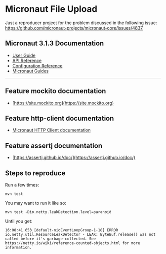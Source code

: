 # Micronaut File Upload

Just a reproducer project for the problem discussed in the following issue: https://github.com/micronaut-projects/micronaut-core/issues/4837

## Micronaut 3.1.3 Documentation

- [User Guide](https://docs.micronaut.io/3.1.3/guide/index.html)
- [API Reference](https://docs.micronaut.io/3.1.3/api/index.html)
- [Configuration Reference](https://docs.micronaut.io/3.1.3/guide/configurationreference.html)
- [Micronaut Guides](https://guides.micronaut.io/index.html)
---

## Feature mockito documentation

- [https://site.mockito.org](https://site.mockito.org)

## Feature http-client documentation

- [Micronaut HTTP Client documentation](https://docs.micronaut.io/latest/guide/index.html#httpClient)

## Feature assertj documentation

- [https://assertj.github.io/doc/](https://assertj.github.io/doc/)


## Steps to reproduce

Run a few times:

```
mvn test
```

You may want to run it like so:

```
mvn test -Dio.netty.leakDetection.level=paranoid
```

Until you get:

```
16:08:41.653 [default-nioEventLoopGroup-1-18] ERROR io.netty.util.ResourceLeakDetector - LEAK: ByteBuf.release() was not called before it's garbage-collected. See https://netty.io/wiki/reference-counted-objects.html for more information.
```
